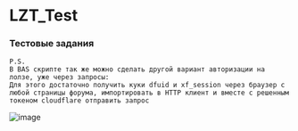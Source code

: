 # LZT_Test

### Тестовые задания

    P.S.
    В BAS скрипте так же можно сделать другой вариант авторизации на лолзе, уже через запросы:
    Для этого достаточно получить куки dfuid и xf_session через браузер с любой страницы форума, импортировать в HTTP клиент и вместе с решенным токеном cloudflare отправить запрос
    
![image](https://github.com/Underneach/LZT_Test/assets/137613889/4dad6377-c358-427c-b840-7cbf7ffd6e1d)

